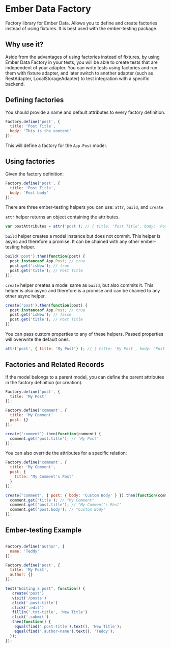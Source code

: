 Ember Data Factory
===============

Factory library for Ember Data.  Allows you to define and create factories instead of using fixtures.  It is best used with the ember-testing package.

Why use it?
-------------
Aside from the advantages of using factories instead of fixtures, by using Ember Data Factory in your tests, you will be able to create tests that are independent of your adapter.  You can write tests using factories and run them with fixture adapter, and later switch to another adapter (such as RestAdapter, LocalStorageAdapter) to test integration with a specific backend.

Defining factories
--------------------
You should provide a name and default attributes to every factory definition.

```javascript
Factory.define('post', {
  title: 'Post Title',
  body: 'This is the content'
});
```
This will define a factory for the `App.Post` model.

Using factories
------------------

Given the factory definition:
```javascript
Factory.define('post', {
  title: 'Post Title',
  body: 'Post body'
});
```
There are three ember-testing helpers you can use: `attr`, `build`, and `create`

`attr` helper returns an object containing the attributes.

```javascript
var postAttributes = attr('post'); // { title: 'Post Title', body: 'Post body' }
```

`build` helper creates a model instance but does not commit.  This helper is async and therefore a promise.  It can be chained with any other ember-testing helper.

```javascript
build('post').then(function(post) {
  post instanceof App.Post; // true
  post.get('isNew'); // true
  post.get('title'); // Post Title
});
```

`create` helper creates a model same as `build`, but also commits it.  This helper is also async and therefore is a promise and can be chained to any other async helper.

```javascript
create('post').then(function(post) {
  post instanceof App.Post; // true
  post.get('isNew'); // false
  post.get('title'); // Post Title
});
```

You can pass custom properties to any of these helpers.  Passed properties will overwrite the default ones.

```javascript
attr('post', { title: 'My Post'} ); // { title: 'My Post', body: 'Post body' }
```

Factories and Related Records
------------------------------------

If the model belongs to a parent model, you can define the parent attributes in the factory definition (or creation).

```javascript
Factory.define('post', {
  title: 'My Post'
});

Factory.define('comment', {
  title: 'My Comment'
  post: {}
});

create('comment').then(function(comment) {
  comment.get('post.title'); // 'My Post'
});

```

You can also override the attributes for a specific relation:

```javascript
Factory.define('comment', {
  title: 'My Comment',
  post: {
    title: "My Comment's Post"
  }
});

create('comment', { post: { body: 'Custom Body' } }).then(function(comment) {
  comment.get('title'); // "My Comment"
  comment.get('post.title'); // "My Comment's Post'
  comment.get('post.body'); // "Custom Body"
});
```

Ember-testing Example
---------------------------

```javascript

Factory.define('author', {
  name: 'Teddy'
});

Factory.define('post', {
  title: 'My Post',
  author: {}
});

test("Editing a post", function() {
   create('post')
  .visit('/posts')
  .click('.post-title')
  .click('.edit')
  .fillIn('.txt-title', 'New Title')
  .click('.submit')
  .then(function() {
    equal(find('.post-title').text(), 'New Title');
    equal(find('.author-name').text(), 'Teddy');
  });
});
```